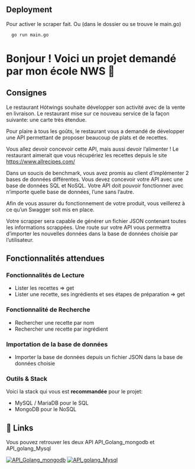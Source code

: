 
## Deployment

Pour activer le scraper fait. Ou (dans le dossier ou se trouve le main.go)
```bash
  go run main.go
```


# Bonjour ! Voici un projet demandé par mon école NWS 👋

## Consignes

Le restaurant Hótwings souhaite développer son activité avec de la vente en livraison. Le restaurant mise sur ce nouveau service de la façon suivante: une carte très étendue.

Pour plaire à tous les goûts, le restaurant vous a demandé de développer une API permettant de proposer beaucoup de plats et de recettes.

Vous allez devoir concevoir cette API, mais aussi devoir l’alimenter ! Le restaurant aimerait que vous récupériez les recettes depuis le site https://www.allrecipes.com/

Dans un soucis de benchmark, vous avez promis au client d’implémenter 2 bases de données différentes. Vous devez concevoir votre API avec une base de données SQL et NoSQL. Votre API doit pouvoir fonctionner avec n’importe quelle base de données, l’une sans l’autre.

Afin de vous assurer du fonctionnement de votre produit, vous veillerez à ce qu’un Swagger soit mis en place.

Votre scrapper sera capable de générer un fichier JSON contenant toutes les informations scrappées. Une route sur votre API vous permettra d’importer les nouvelles données dans la base de données choisie par l’utilisateur.

## Fonctionnalités attendues

### Fonctionnalités de Lecture

- Lister les recettes ⇒ get
- Lister une recette, ses ingrédients et ses étapes de préparation ⇒ get

### Fonctionnalité de Recherche

- Rechercher une recette par nom
- Rechercher une recette par ingrédient

### Importation de la base de données

- Importer la base de données depuis un fichier JSON dans la base de données choisie

### Outils & Stack

Voici la stack qui vous est **recommandée** pour le projet:

- MySQL / MariaDB pour le SQL
- MongoDB pour le NoSQL

## 🔗 Links

Vous pouvez retrouver les deux API API_Golang_mongodb et API_golang_Mysql

[![API_Golang_mongodb](https://img.shields.io/badge/GitHub-100000?style=for-the-badge&logo=github&logoColor=white)](https://github.com/maxime-louis14/go_api_mongo_scrapper)
[![API_golang_Mysql](https://img.shields.io/badge/GitHub-100000?style=for-the-badge&logo=github&logoColor=white)](https://github.com/maxime-louis14/go_api__scrapper_mysql_docker)
